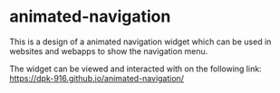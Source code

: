 # animated-navigation
This is a design of a animated navigation widget which can be used in websites and webapps to show the navigation menu.

The widget can be viewed and interacted with on the following link: https://dpk-916.github.io/animated-navigation/
